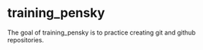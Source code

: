 
# training_pensky

<!-- badges: start -->
<!-- badges: end -->

The goal of training_pensky is to practice creating git and github repositories.
